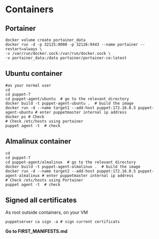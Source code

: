 # Containers


## Portainer
```shell
docker volume create portainer_data
docker run -d -p 32125:8000 -p 32126:9443 --name portainer --restart=always \
-v /var/run/docker.sock:/var/run/docker.sock \
-v portainer_data:/data portainer/portainer-ce:latest
```

## Ubuntu container
```shell
#as your normal user
cd 
cd puppet-7
cd puppet-agent/ubuntu  # go to the relevant directory
docker build -t puppet-agent-ubuntu .  # build the image
docker run -d --name target1 --add-host puppet:172.16.0.5 puppet-agent-ubuntu # enter puppetmaster internal ip address 
docker ps # Check
# Check /etc/hosts using portainer
puppet agent -t  # check 
```

## Almalinux container
```shell
cd
cd puppet-7
cd puppet-agent/almalinux  # go to the relevant directory
docker build -t puppet-agent-almalinux .  # build the image
docker run -d --name target2 --add-host puppet:172.16.0.5 puppet-agent-almalinux # enter puppetmaster internal ip address 
# Check /etc/hosts using Portainer
puppet agent -t  # check 
```

## Signed all certificates
As root outside containers, on your VM
```shell
puppetserver ca sign -a # sign current certificats
```

**Go to FIRST_MANIFESTS.md**